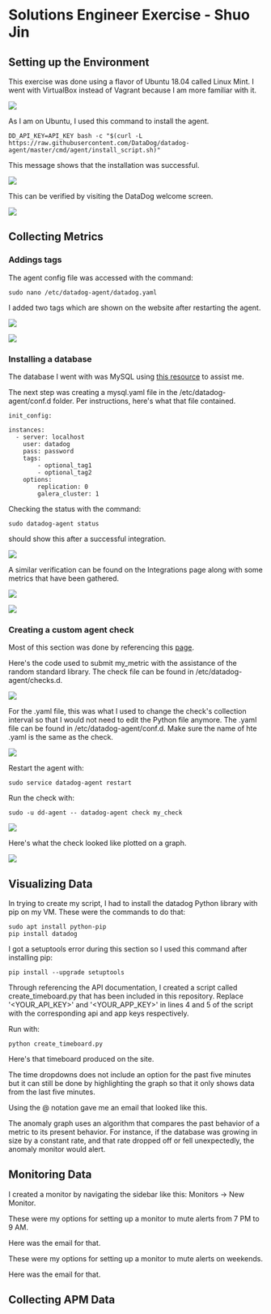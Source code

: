# Solutions Engineer Exercise - Shuo Jin


## Setting up the Environment

This exercise was done using a flavor of Ubuntu 18.04 called Linux Mint. I went with VirtualBox instead of Vagrant because I am more familiar with it. 

![](img/1_1.PNG?raw=true)

As I am on Ubuntu, I used this command to install the agent. 
```
DD_API_KEY=API_KEY bash -c "$(curl -L https://raw.githubusercontent.com/DataDog/datadog-agent/master/cmd/agent/install_script.sh)"
```
This message shows that the installation was successful. 

![](img/1_2.PNG?raw=true)

This can be verified by visiting the DataDog welcome screen.

![](img/1_3.PNG?raw=true)

## Collecting Metrics
### Addings tags
The agent config file was accessed with the command:
```
sudo nano /etc/datadog-agent/datadog.yaml
```

I added two tags which are shown on the website after restarting the agent.

![](img/2_1.PNG?raw=true)

![](img/2_3.PNG?raw=true)

### Installing a database

The database I went with was MySQL using [this resource](https://www.digitalocean.com/community/tutorials/how-to-install-mysql-on-ubuntu-18-04) to assist me.

The next step was creating a mysql.yaml file in the /etc/datadog-agent/conf.d folder. Per instructions, here's what that file contained.
```
init_config:

instances:
  - server: localhost
    user: datadog
    pass: password
    tags:
        - optional_tag1
        - optional_tag2
    options:
        replication: 0
        galera_cluster: 1
```

Checking the status with the command:
```
sudo datadog-agent status
```
should show this after a successful integration. 

![](img/2_2.PNG?raw=true)

A similar verification can be found on the Integrations page along with some metrics that have been gathered. 

![](img/2_4.PNG?raw=true)

![](img/2_5.PNG?raw=true)

### Creating a custom agent check
Most of this section was done by referencing this [page](https://docs.datadoghq.com/developers/agent_checks/).

Here's the code used to submit my_metric with the assistance of the random standard library. The check file can be found in /etc/datadog-agent/checks.d. 

![](img/2_6.PNG?raw=true)

For the .yaml file, this was what I used to change the check's collection interval so that I would not need to edit the Python file anymore. The .yaml file can be found in /etc/datadog-agent/conf.d. Make sure the name of hte .yaml is the same as the check.  

![](img/2_7.PNG?raw=true)

Restart the agent with:
```
sudo service datadog-agent restart
```

Run the check with:
```
sudo -u dd-agent -- datadog-agent check my_check
```

![](img/2_8.PNG?raw=true)

Here's what the check looked like plotted on a graph. 

![](img/2_9.PNG?raw=true)

## Visualizing Data

In trying to create my script, I had to install the datadog Python library with pip on my VM. These were the commands to do that:
```
sudo apt install python-pip
pip install datadog
```

I got a setuptools error during this section so I used this command after installing pip:
```
pip install --upgrade setuptools
```

Through referencing the API documentation, I created a script called create_timeboard.py that has been included in this repository. Replace '<YOUR_API_KEY>' and '<YOUR_APP_KEY>' in lines 4 and 5 of the script with the corresponding api and app keys respectively.

Run with:
```
python create_timeboard.py
```

Here's that timeboard produced on the site.

The time dropdowns does not include an option for the past five minutes but it can still be done by highlighting the graph so that it only shows data from the last five minutes. 

Using the @ notation gave me an email that looked like this.

The anomaly graph uses an algorithm that compares the past behavior of a metric to its present behavior. For instance, if the database was growing in size by a constant rate, and that rate dropped off or fell unexpectedly, the anomaly monitor would alert.

## Monitoring Data
I created a monitor by navigating the sidebar like this: Monitors -> New Monitor. 

These were my options for setting up a monitor to mute alerts from 7 PM to 9 AM. 

Here was the email for that.

These were my options for setting up a monitor to mute alerts on weekends.

Here was the email for that. 

## Collecting APM Data
